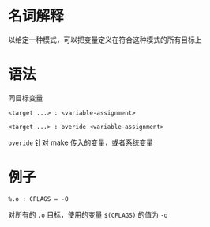 # 名词解释
以给定一种模式，可以把变量定义在符合这种模式的所有目标上

# 语法
同目标变量
```
<target ...> : <variable-assignment>

<target ...> : overide <variable-assignment>
```
`overide` 针对 make 传入的变量，或者系统变量

# 例子
```
%.o : CFLAGS = -O
```
对所有的 `.o` 目标，使用的变量 `$(CFLAGS)` 的值为 `-o` 

